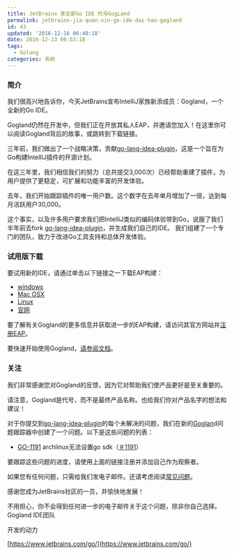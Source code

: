 ```yaml
---
title: JetBrains 家全新Go IDE 代号GogLand
permalink: jetbrains-jia-quan-xin-go-ide-dai-hao-gogland
id: 43
updated: '2016-12-16 06:40:18'
date: 2016-12-13 06:53:18
tags:
  - Golang
categories: 系统
---
```


### 简介
我们很高兴地告诉你，今天JetBrains宣布IntelliJ家族新添成员：Gogland，一个全新的Go IDE。

Gogland仍然在开发中，但我们正在开放其私人EAP，并邀请您加入！在这里你可以阅读Gogland背后的故事，或跳转到下载链接。

三年前，我们做出了一个战略决策，贡献[go-lang-idea-plugin](https://github.com/go-lang-plugin-org/go-lang-idea-plugin/)，这是一个旨在为Go构建IntellIJ插件的开源计划。

在这三年里，我们相信我们的努力（总共提交3,000次）已经帮助重建了插件，为用户提供了更稳定，可扩展和功能丰富的开发体验。

去年，我们开始跟踪插件的唯一用户数。这个数字在去年单月增加了一倍，达到每月活跃用户30,000。

这个事实，以及许多用户要求我们把IntelliJ类似的编码体验带到Go，说服了我们半年前去fork [go-lang-idea-plugin](https://github.com/go-lang-plugin-org/go-lang-idea-plugin/)，并生成我们自己的IDE。
我们组建了一个专门的团队，致力于改进Go工具支持和总体开发体验。

### 试用版下载
要试用新的IDE，请通过单击以下链接之一下载EAP构建：

- [windows](http://download.jetbrains.com/go/gogland-163.10154.18.exe)
- [Mac OSX](http://download.jetbrains.com/go/gogland-163.10154.18.dmg)
- [Linux](http://download.jetbrains.com/go/gogland-163.10154.18.tar.gz)
- [官网](https://www.jetbrains.com/go/)

要了解有关Gogland的更多信息并获取进一步的EAP构建，请访问其官方网站并[注册EAP](https://www.jetbrains.com/go)。

要快速开始使用Gogland，[请参阅文档](https://www.jetbrains.com/help/go/)。

### 关注

我们非常感谢您对Gogland的反馈，因为它对帮助我们使产品更好是至关重要的。

请注意，Gogland是代号，而不是最终产品名称。也给我们你对产品名字的想法和建议！

对于你提交到[go-lang-idea-plugin](https://github.com/go-lang-plugin-org/go-lang-idea-plugin/issues)的每个未解决的问题，我们在新的[Goglan](https://youtrack.jetbrains.com/issues/GO)d问题跟踪器中创建了一个问题。以下是这些问题的列表：

- [GO-1191](https://youtrack.jetbrains.com/issue/GO-1191) archlinux无法设置go sdk（[＃1191](https://github.com/go-lang-plugin-org/go-lang-idea-plugin/issues/1191)）

要跟踪这些问题的进度，请使用上面的链接注册并添加自己作为观察者。

如果您有任何问题，只需给我们发电子邮件。还请考虑阅读[常见问题](https://www.jetbrains.com/help/go/faq.html)。

感谢您成为JetBrains社区的一员，并愉快地发展！

不用担心，你不会得到任何进一步的电子邮件关于这个问题，除非你自己选择。
 
Gogland IDE团队

开发的动力

[https://www.jetbrains.com/go/](https://www.jetbrains.com/go/)
